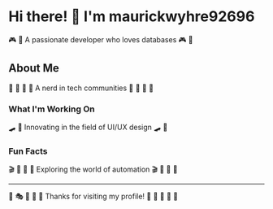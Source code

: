 # Hi there! 👋 I'm maurickwyhre92696

🎮 🎯 A passionate developer who loves databases 🎮 🎯

## About Me
🎱 🛶 🎾 🌟 A nerd in tech communities 🎱 🛶 🎾 🌟

### What I'm Working On
🛹 🏑 Innovating in the field of UI/UX design 🛹 🏑

### Fun Facts
🎬 🎰 🛶 🏒 Exploring the world of automation 🎬 🎰 🛶 🏒

---
🏏 🎭 🏓 🚴 🎪 Thanks for visiting my profile! 🏑 🌟 🏒 🏑 🏏
